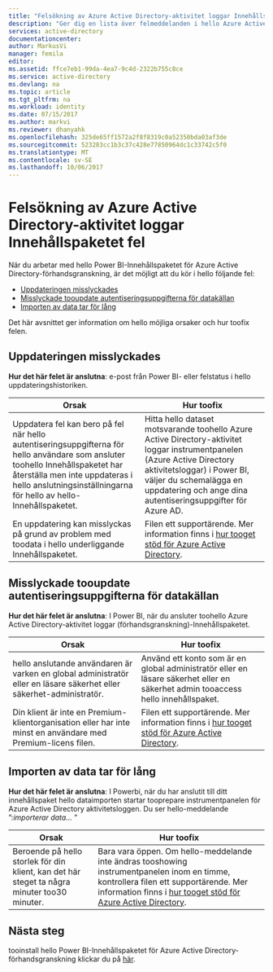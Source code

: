 ```yaml
---
title: "Felsökning av Azure Active Directory-aktivitet loggar Innehållspaketet fel | Microsoft Docs"
description: "Ger dig en lista över felmeddelanden i hello Azure Active Directory-aktivitet content pack och steg toofix dem."
services: active-directory
documentationcenter: 
author: MarkusVi
manager: femila
editor: 
ms.assetid: ffce7eb1-99da-4ea7-9c4d-2322b755c8ce
ms.service: active-directory
ms.devlang: na
ms.topic: article
ms.tgt_pltfrm: na
ms.workload: identity
ms.date: 07/15/2017
ms.author: markvi
ms.reviewer: dhanyahk
ms.openlocfilehash: 325de65ff1572a2f8f8319c0a52350bda03af3de
ms.sourcegitcommit: 523283cc1b3c37c428e77850964dc1c33742c5f0
ms.translationtype: MT
ms.contentlocale: sv-SE
ms.lasthandoff: 10/06/2017
---
```

# <a name="troubleshooting-azure-active-directory-activity-logs-content-pack-errors"></a>Felsökning av Azure Active Directory-aktivitet loggar Innehållspaketet fel 


När du arbetar med hello Power BI-Innehållspaketet för Azure Active Directory-förhandsgranskning, är det möjligt att du kör i hello följande fel: 

- [Uppdateringen misslyckades](active-directory-reporting-troubleshoot-content-pack.md#refresh-failed) 
- [Misslyckade tooupdate autentiseringsuppgifterna för datakällan](active-directory-reporting-troubleshoot-content-pack.md#failed-to-update-data-source-credentials) 
- [Importen av data tar för lång](active-directory-reporting-troubleshoot-content-pack.md#importing-of-data-is-taking-too-long) 
 
Det här avsnittet ger information om hello möjliga orsaker och hur toofix felen.
 
## <a name="refresh-failed"></a>Uppdateringen misslyckades 
 
**Hur det här felet är anslutna**: e-post från Power BI- eller felstatus i hello uppdateringshistoriken. 


| Orsak | Hur toofix |
| ---   | ---        |
| Uppdatera fel kan bero på fel när hello autentiseringsuppgifterna för hello användare som ansluter toohello Innehållspaketet har återställa men inte uppdateras i hello anslutningsinställningarna för hello av hello-Innehållspaketet. | Hitta hello dataset motsvarande toohello Azure Active Directory-aktivitet loggar instrumentpanelen (Azure Active Directory aktivitetsloggar) i Power BI, väljer du schemalägga en uppdatering och ange dina autentiseringsuppgifter för Azure AD. |
| En uppdatering kan misslyckas på grund av problem med toodata i hello underliggande Innehållspaketet. | Filen ett supportärende. Mer information finns i [hur tooget stöd för Azure Active Directory](active-directory-troubleshooting-support-howto.md).|
 
 
## <a name="failed-tooupdate-data-source-credentials"></a>Misslyckade tooupdate autentiseringsuppgifterna för datakällan 
 
**Hur det här felet är anslutna**: I Power BI, när du ansluter toohello Azure Active Directory-aktivitet loggar (förhandsgranskning)-Innehållspaketet. 

| Orsak | Hur toofix |
| ---   | ---        |
| hello anslutande användaren är varken en global administratör eller en läsare säkerhet eller säkerhet-administratör. | Använd ett konto som är en global administratör eller en läsare säkerhet eller en säkerhet admin tooaccess hello innehållspaket. |
| Din klient är inte en Premium-klientorganisation eller har inte minst en användare med Premium-licens filen. | Filen ett supportärende. Mer information finns i [hur tooget stöd för Azure Active Directory](active-directory-troubleshooting-support-howto.md).|
 

 

## <a name="importing-of-data-is-taking-too-long"></a>Importen av data tar för lång 
 
**Hur det här felet är anslutna**: I Powerbi, när du har anslutit till ditt innehållspaket hello dataimporten startar tooprepare instrumentpanelen för Azure Active Directory aktivitetsloggen. Du ser hello-meddelande ”:*importerar data...* ”  

| Orsak | Hur toofix |
| ---   | ---        |
| Beroende på hello storlek för din klient, kan det här steget ta några minuter too30 minuter. | Bara vara öppen. Om hello-meddelande inte ändras tooshowing instrumentpanelen inom en timme, kontrollera filen ett supportärende. Mer information finns i [hur tooget stöd för Azure Active Directory](active-directory-troubleshooting-support-howto.md).|

## <a name="next-steps"></a>Nästa steg

tooinstall hello Power BI-Innehållspaketet för Azure Active Directory-förhandsgranskning klickar du på [här](https://powerbi.microsoft.com/en-us/blog/azure-active-directory-meets-power-bi/).


